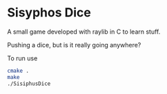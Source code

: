# Sisyphos Dice
A small game developed with raylib in C to learn stuff.

Pushing a dice, but is it really going anywhere?

To run use

```bash
cmake .
make
./SisiphusDice
```
